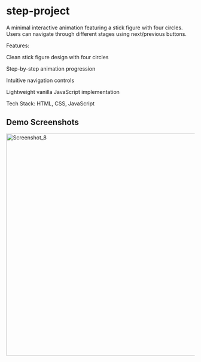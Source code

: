 # step-project
A minimal interactive animation featuring a stick figure with four circles. Users can navigate through different stages using next/previous buttons.

Features:

Clean stick figure design with four circles

Step-by-step animation progression

Intuitive navigation controls

Lightweight vanilla JavaScript implementation

Tech Stack: HTML, CSS, JavaScript

## Demo Screenshots
<img width="1361" height="594" alt="Screenshot_8" src="https://github.com/user-attachments/assets/636a71ca-c2ee-42e0-aa96-7a9398e2b264" />

